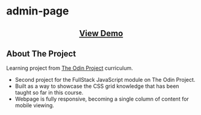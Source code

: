 # admin-page
<h2 align="center">
<a href="https://amana4416.github.io/admin-page/">View Demo</a>
</h2>

<!-- ABOUT THE PROJECT -->
## About The Project


Learning project from [The Odin Project](https://www.theodinproject.com/lessons/node-path-intermediate-html-and-css-admin-dashboard) curriculum.

* Second project for the FullStack JavaScript module on The Odin Project. 
* Built as a way to showcase the CSS grid knowledge that has been taught so far in this course. 
* Webpage is fully responsive, becoming a single column of content for mobile viewing.
